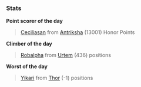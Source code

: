 

### Stats

**Point scorer of the day**
>[Ceciliasan](/#/character/Antriksha/608527) from [Antriksha](/#/ranking/Antriksha)  (13001) Honor Points


**Climber of the day**
>[Robalpha](/#/character/Urtem/1363968) from [Urtem](/#/ranking/Urtem)  (436) positions


**Worst of the day**
>[Yikari](/#/character/Thor/1662523) from [Thor](/#/ranking/Thor)  (-1) positions


